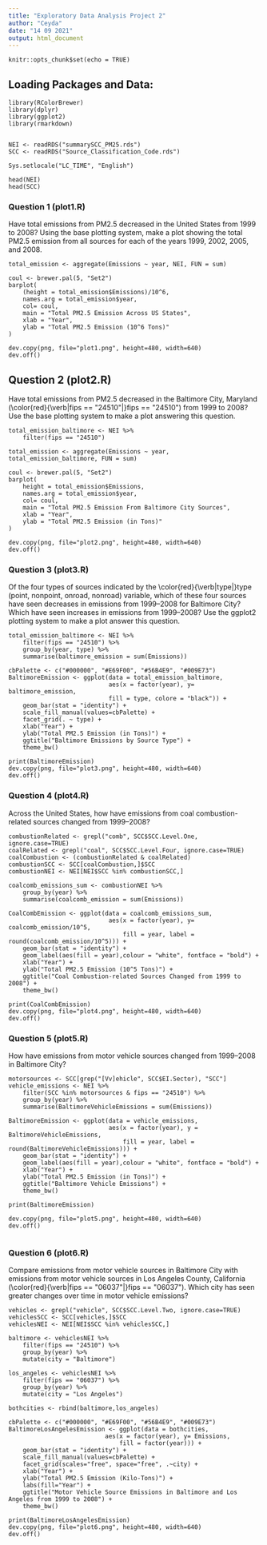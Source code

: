```yaml
---
title: "Exploratory Data Analysis Project 2"
author: "Ceyda"
date: "14 09 2021"
output: html_document
---
```


```{r setup, include=FALSE}
knitr::opts_chunk$set(echo = TRUE)
```

## Loading Packages and Data:

```{r, echo = TRUE, warning=FALSE, message = FALSE}
library(RColorBrewer)
library(dplyr)
library(ggplot2)
library(rmarkdown)


NEI <- readRDS("summarySCC_PM25.rds")
SCC <- readRDS("Source_Classification_Code.rds")

Sys.setlocale("LC_TIME", "English")

head(NEI)
head(SCC)
```

### Question 1 (plot1.R)

Have total emissions from PM2.5 decreased in the United States from 1999 to 2008? Using the base plotting system, make a plot showing the total PM2.5 emission from all sources for each of the years 1999, 2002, 2005, and 2008.


```{r, echo = TRUE, warning=FALSE, message = FALSE}
total_emission <- aggregate(Emissions ~ year, NEI, FUN = sum)

coul <- brewer.pal(5, "Set2") 
barplot(
    (height = total_emission$Emissions)/10^6,
    names.arg = total_emission$year,
    col= coul,
    main = "Total PM2.5 Emission Across US States",
    xlab = "Year",
    ylab = "Total PM2.5 Emission (10^6 Tons)"
)

dev.copy(png, file="plot1.png", height=480, width=640)
dev.off()
```

## Question 2 (plot2.R)

Have total emissions from PM2.5 decreased in the Baltimore City, Maryland (\color{red}{\verb|fips == "24510"|}fips == "24510") from 1999 to 2008? Use the base plotting system to make a plot answering this question.

```{r, echo = TRUE, warning=FALSE, message = FALSE}
total_emission_baltimore <- NEI %>% 
    filter(fips == "24510")
    
total_emission <- aggregate(Emissions ~ year, total_emission_baltimore, FUN = sum)

coul <- brewer.pal(5, "Set2") 
barplot(
    height = total_emission$Emissions,
    names.arg = total_emission$year,
    col= coul,
    main = "Total PM2.5 Emission From Baltimore City Sources",
    xlab = "Year",
    ylab = "Total PM2.5 Emission (in Tons)"
)

dev.copy(png, file="plot2.png", height=480, width=640)
dev.off()

```

### Question 3 (plot3.R)

Of the four types of sources indicated by the \color{red}{\verb|type|}type (point, nonpoint, onroad, nonroad) variable, which of these four sources have seen decreases in emissions from 1999–2008 for Baltimore City? Which have seen increases in emissions from 1999–2008? Use the ggplot2 plotting system to make a plot answer this question.

```{r, echo = TRUE, warning=FALSE, message = FALSE}
total_emission_baltimore <- NEI %>% 
    filter(fips == "24510") %>% 
    group_by(year, type) %>% 
    summarise(baltimore_emission = sum(Emissions))

cbPalette <- c("#000000", "#E69F00", "#56B4E9", "#009E73")
BaltimoreEmission <- ggplot(data = total_emission_baltimore,
                            aes(x = factor(year), y= baltimore_emission,
                            fill = type, colore = "black")) + 
    geom_bar(stat = "identity") + 
    scale_fill_manual(values=cbPalette) +
    facet_grid(. ~ type) +
    xlab("Year") +
    ylab("Total PM2.5 Emission (in Tons)") +
    ggtitle("Baltimore Emissions by Source Type") +
    theme_bw()

print(BaltimoreEmission)
dev.copy(png, file="plot3.png", height=480, width=640)
dev.off()

```

### Question 4 (plot4.R)

Across the United States, how have emissions from coal combustion-related sources changed from 1999–2008?

```{r, echo = TRUE, warning=FALSE, message = FALSE}
combustionRelated <- grepl("comb", SCC$SCC.Level.One, ignore.case=TRUE)
coalRelated <- grepl("coal", SCC$SCC.Level.Four, ignore.case=TRUE) 
coalCombustion <- (combustionRelated & coalRelated)
combustionSCC <- SCC[coalCombustion,]$SCC
combustionNEI <- NEI[NEI$SCC %in% combustionSCC,]

coalcomb_emissions_sum <- combustionNEI %>% 
    group_by(year) %>%
    summarise(coalcomb_emission = sum(Emissions))

CoalCombEmission <- ggplot(data = coalcomb_emissions_sum,
                            aes(x = factor(year), y= coalcomb_emission/10^5,
                                fill = year, label = round(coalcomb_emission/10^5))) + 
    geom_bar(stat = "identity") + 
    geom_label(aes(fill = year),colour = "white", fontface = "bold") +
    xlab("Year") +
    ylab("Total PM2.5 Emission (10^5 Tons)") +
    ggtitle("Coal Combustion-related Sources Changed from 1999 to 2008") +
    theme_bw()

print(CoalCombEmission)
dev.copy(png, file="plot4.png", height=480, width=640)
dev.off()

```

### Question 5 (plot5.R)

How have emissions from motor vehicle sources changed from 1999–2008 in Baltimore City?

```{r, echo = TRUE, warning=FALSE, message = FALSE}
motorsources <- SCC[grep("[Vv]ehicle", SCC$EI.Sector), "SCC"]
vehicle_emissions <- NEI %>% 
    filter(SCC %in% motorsources & fips == "24510") %>%
    group_by(year) %>%
    summarise(BaltimoreVehicleEmissions = sum(Emissions))

BaltimoreEmission <- ggplot(data = vehicle_emissions,
                            aes(x = factor(year), y = BaltimoreVehicleEmissions,
                                fill = year, label = round(BaltimoreVehicleEmissions))) + 
    geom_bar(stat = "identity") + 
    geom_label(aes(fill = year),colour = "white", fontface = "bold") +
    xlab("Year") +
    ylab("Total PM2.5 Emission (in Tons)") +
    ggtitle("Baltimore Vehicle Emissions") +
    theme_bw()

print(BaltimoreEmission)

dev.copy(png, file="plot5.png", height=480, width=640)
dev.off()


```

### Question 6 (plot6.R)

Compare emissions from motor vehicle sources in Baltimore City with emissions from motor vehicle sources in Los Angeles County, California (\color{red}{\verb|fips == "06037"|}fips == "06037"). Which city has seen greater changes over time in motor vehicle emissions?


```{r, echo = TRUE, warning=FALSE, message = FALSE}
vehicles <- grepl("vehicle", SCC$SCC.Level.Two, ignore.case=TRUE)
vehiclesSCC <- SCC[vehicles,]$SCC
vehiclesNEI <- NEI[NEI$SCC %in% vehiclesSCC,]

baltimore <- vehiclesNEI %>% 
    filter(fips == "24510") %>% 
    group_by(year) %>% 
    mutate(city = "Baltimore")

los_angeles <- vehiclesNEI %>% 
    filter(fips == "06037") %>% 
    group_by(year) %>% 
    mutate(city = "Los Angeles")

bothcities <- rbind(baltimore,los_angeles)

cbPalette <- c("#000000", "#E69F00", "#56B4E9", "#009E73")
BaltimoreLosAngelesEmission <- ggplot(data = bothcities,
                           aes(x = factor(year), y= Emissions,
                               fill = factor(year))) + 
    geom_bar(stat = "identity") + 
    scale_fill_manual(values=cbPalette) +
    facet_grid(scales="free", space="free", .~city) +
    xlab("Year") +
    ylab("Total PM2.5 Emission (Kilo-Tons)") +
    labs(fill="Year") +
    ggtitle("Motor Vehicle Source Emissions in Baltimore and Los Angeles from 1999 to 2008") +
    theme_bw()

print(BaltimoreLosAngelesEmission)
dev.copy(png, file="plot6.png", height=480, width=640)
dev.off()
```
